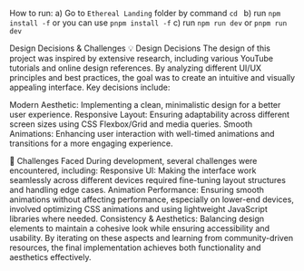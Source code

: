 How to run:
a) Go to `Ethereal Landing` folder by command `cd `
b) run `npm install -f` or you can use `pnpm install -f`
c) run `npm run dev` or `pnpm run dev`

Design Decisions & Challenges
💡 Design Decisions
The design of this project was inspired by extensive research, including various YouTube tutorials and online design references. By analyzing different UI/UX principles and best practices, the goal was to create an intuitive and visually appealing interface. Key decisions include:

Modern Aesthetic: Implementing a clean, minimalistic design for a better user experience.
Responsive Layout: Ensuring adaptability across different screen sizes using CSS Flexbox/Grid and media queries.
Smooth Animations: Enhancing user interaction with well-timed animations and transitions for a more engaging experience.

🚀 Challenges Faced
During development, several challenges were encountered, including:
Responsive UI: Making the interface work seamlessly across different devices required fine-tuning layout structures and handling edge cases.
Animation Performance: Ensuring smooth animations without affecting performance, especially on lower-end devices, involved optimizing CSS animations and using lightweight JavaScript libraries where needed.
Consistency & Aesthetics: Balancing design elements to maintain a cohesive look while ensuring accessibility and usability.
By iterating on these aspects and learning from community-driven resources, the final implementation achieves both functionality and aesthetics effectively.
